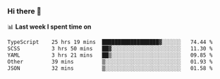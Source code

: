 ### Hi there 👋

<!--
**DBvc/DBvc** is a ✨ _special_ ✨ repository because its `README.md` (this file) appears on your GitHub profile.

Here are some ideas to get you started:

- 🔭 I’m currently working on ...
- 🌱 I’m currently learning ...
- 👯 I’m looking to collaborate on ...
- 🤔 I’m looking for help with ...
- 💬 Ask me about ...
- 📫 How to reach me: ...
- 😄 Pronouns: ...
- ⚡ Fun fact: ...
-->

📊 **Last week I spent time on**
<!--START_SECTION:waka-->

```txt
TypeScript    25 hrs 19 mins  ██████████████████▓░░░░░░   74.44 %
SCSS          3 hrs 50 mins   ██▓░░░░░░░░░░░░░░░░░░░░░░   11.30 %
YAML          3 hrs 21 mins   ██▒░░░░░░░░░░░░░░░░░░░░░░   09.85 %
Other         39 mins         ▒░░░░░░░░░░░░░░░░░░░░░░░░   01.93 %
JSON          32 mins         ▒░░░░░░░░░░░░░░░░░░░░░░░░   01.58 %
```

<!--END_SECTION:waka-->
